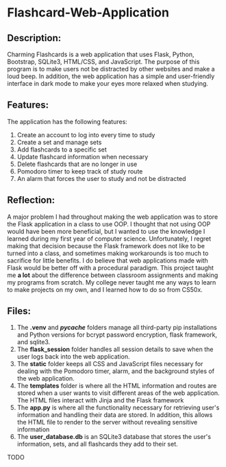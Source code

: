 # Flashcard-Web-Application
## Description: 
Charming Flashcards is a web application that uses Flask, Python, Bootstrap, SQLite3, HTML/CSS, and JavaScript. 
The purpose of this program is to make users not be distracted by other websites and make a loud beep. 
In addition, the web application has a simple and user-friendly interface in dark mode
to make your eyes more relaxed when studying.

## Features:
The application has the following features:
1. Create an account to log into every time to study
2. Create a set and manage sets
3. Add flashcards to a specific set
4. Update flashcard information when necessary
5. Delete flashcards that are no longer in use
6. Pomodoro timer to keep track of study route
7. An alarm that forces the user to study and not be distracted



## Reflection:
A major problem I had throughout making the web application was to store the Flask application in a class to use OOP. I thought that not using OOP would have been 
more beneficial, but I wanted to use the knowledge I learned during my first year of computer science. Unfortunately, I regret making that decision because
the Flask framework does not like to be turned into a class, and sometimes making workarounds is too much to sacrifice for little benefits. I do believe that
web applications made with Flask would be better off with a procedural paradigm. This project taught me **a lot** about the difference between classroom
assignments and making my programs from scratch. My college never taught me any ways to learn to make projects on my own, and I learned how to do so from CS50x.



## Files:
1. The **.venv** and **_pycache_** folders manage all third-party pip installations and Python versions for bcrypt password encryption, flask framework, and sqlite3.
2. The **flask_session** folder handles all session details to save when the user logs back into the web application.
3. The **static** folder keeps all CSS and JavaScript files necessary for dealing with the Pomodoro timer, alarm, and the background styles of the web application.
4. The **templates** folder is where all the HTML information and routes are stored when a user wants to visit different areas of the web application. The HTML files interact with Jinja and the Flask framework
5. The **app.py** is where all the functionality necessary for retrieving user's information and handling their data are stored. In addition, this allows the HTML file to render to the server without revealing sensitive information
6. The **user_database.db** is an SQLite3 database that stores the user's information, sets, and all flashcards they add to their set.


TODO
